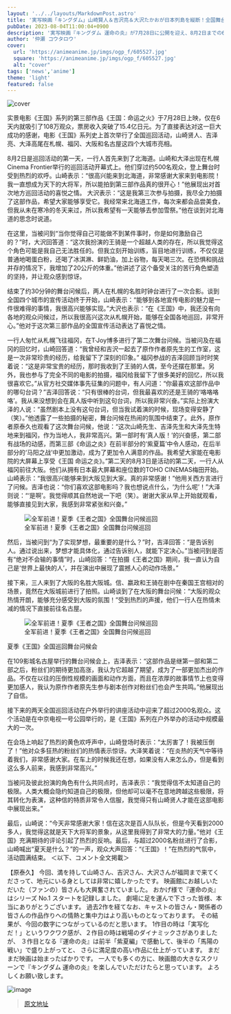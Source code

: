```yaml
---
layout: '../../layouts/MarkdownPost.astro'
title: '実写映画「キングダム」山崎賢人＆吉沢亮＆大沢たかおが日本列島を縦断！全国舞台挨拶ツアーレポ'
pubDate: 2023-08-04T11:00:04+0900
description: '実写映画『キングダム 運命の炎』が7月28日に公開を迎え、8月2日までの6日間で観客動員数が108万人、興行収入が15.4億円を突破した。この大ヒットの感謝を直接伝えるべく全国キャンペーンが実施され、山崎賢人、吉沢亮、大沢たかおが4大都市に登場した。'
author: '仲瀬 コウタロウ'
cover:
  url: 'https://animeanime.jp/imgs/ogp_f/605527.jpg'
  square: 'https://animeanime.jp/imgs/ogp_f/605527.jpg'
  alt: "cover"
tags: ['news','anime']
theme: 'light'
featured: false
---
```


![cover](https://animeanime.jp/imgs/ogp_f/605527.jpg)

实景电影《王国》系列的第三部作品《王国：命运之火》于7月28日上映，仅在6天内就吸引了108万观众，票房收入突破了15.4亿日元。为了直接表达对这一巨大成功的感谢，电影《王国》系列史上首次举行了全国巡回活动，山崎贤人、吉泽亮、大泽高尾在札幌、福冈、大阪和名古屋这四个大城市亮相。

8月2日是巡回活动的第一天，一行人首先来到了北海道。山崎和大泽出现在札幌Cinema Frontier举行的巡回活动开幕式上。他们穿过约500名观众，登上舞台时受到热烈的欢呼。山崎表示：“很高兴能来到北海道，非常感谢大家来到电影院！我一直想成为天下的大将军，所以能拍到第三部作品真的很开心！”他展现出对首次地方巡回活动的喜悦之情。
大沢表示：“这是我第三次参与拍摄，我尽全力拍摄了这部作品，希望大家能够享受它。我经常来北海道工作，每次来都会品尝美食，但我从未在寒冷的冬天来过，所以我希望有一天能够去参加雪祭。”他在谈到对北海道的思念时说道。

在这里，当被问到“当你觉得自己可能做不到某件事时，你是如何激励自己的？”时，大沢回答道：“这次我扮演的王骑是一个超越人类的存在，所以我觉得这个角色可能是我自己无法胜任的。但我立刻开始训练，盲目地进行训练，不仅仅是普通地喝蛋白粉，还喝了冰淇淋、鲜奶油，加上谷物，每天喝三次。在恐惧和挑战并存的情况下，我增加了20公斤的体重。”他讲述了这个备受关注的苦行角色塑造的坚持，并让观众感到惊讶。

结束了约30分钟的舞台问候后，两人在札幌的名胜时钟台进行了一次合影。谈到全国四个城市的宣传活动终于开始，山崎表示：“能够到各地宣传电影的魅力是一件很难得的事情，我很高兴能够实现。”大沢也表示：“在《王国》中，我还没有向各地的观众问候过，所以我很高兴这次从札幌开始，能够在全国各地巡回，非常开心。”他对于这次第三部作品的全国宣传活动表达了喜悦之情。

一行人匆忙从札幌飞往福冈，在T·Joy博多进行了第二次舞台问候。当被问及在福冈的回忆时，山崎回答道：“我曾经和吉沢一起去了原作作者原先生的工作室，这是一次非常珍贵的经历，给我留下了深刻的印象。”
福冈参战的吉泽回顾当时时笑着说：“这是非常宝贵的经历，那时我收到了王骑的人偶，至今还摆在那里。另外，我也参与了完全不同的电影的拍摄，福冈给我留下了很多美好的回忆，所以我很喜欢它。”从官方社交媒体事先征集的问题中，有人问道：“你最喜欢这部作品中的哪句台词？”吉泽回答说：“只有很棒的台词，但我最喜欢的还是王骑的‘咯咯咯咯’。我从来没想到会在真人版中听到这句台词，所以我非常兴奋。”实际上扮演大泽的人说：“虽然剧本上没有这句台词，但当我试着演的时候，现场变得安静了（笑）。”他透露了一些拍摄的秘密，舞台问候在热闹的氛围中结束了。此外，原作者原泰久也观看了这次舞台问候，他说：“这次山崎先生、吉泽先生和大泽先生特地来到福冈，作为当地人，我非常高兴。第一部时有‘真人版！’的兴奋感，第二部有战场的动感，而第三部《命运之炎》在前半部分的‘紫夏篇’中令人感动，在后半部分的‘马阳之战’中更加激动，成为了更加令人满意的作品。我希望大家能在电影院的大屏幕上享受《王国 命运之炎》。”第二天的8月3日是活动的第二天，一行人从福冈前往大阪。他们从拥有日本最大屏幕和座位数的TOHO CINEMAS梅田开始。
山崎表示：“我很高兴能够来到大阪见到大家。真的非常感谢！”他用关西方言进行了问候。吉泽也说：“你们喜欢这部电影吗？我也想说点什么，‘为什么呢’！”大泽则说：“‘是啊’。我觉得顺其自然地说一下吧（笑）。谢谢大家从早上开始就观看，能够直接见到大家，我感到非常紧张和兴奋。”</p><figure class="ctms-editor-image">![全军前进！夏季《王者之国》全国舞台问候巡回](https://animeanime.jp/imgs/zoom/605536.jpg)<figcaption>全军前进！夏季《王者之国》全国舞台问候巡回</figcaption></figure><p>然后，当被问到“为了实现梦想，最重要的是什么？”时，吉泽回答：“是告诉别人。通过说出来，梦想才能具体化，通过告诉别人，就能下定决心。”当被问到是否有“绝对不会输的事情”时，山崎回答：“在拍摄《王者之国》期间，我一直认为自己是‘世界上最快的人’，并在演出中展现了震撼人心的动作场景。”</p><p>接下来，三人来到了大阪的名胜大阪城。信、嬴政和王骑在剧中在秦国王宫相对的场景，竟然在大阪城前进行了拍照。山崎谈到了在大阪的舞台问候：“大阪的观众热情开朗，能够充分感受到大阪的氛围！”受到热烈的声援，他们一行人在热情未减的情况下直接前往名古屋。</p><figure class="ctms-editor-image">![全军前进！夏季《王者之国》全国舞台问候巡回](https://animeanime.jp/imgs/zoom/605533.jpg)<figcaption>全军前进！夏季《王者之国》全国舞台问候巡回</figcaption></figure>
夏季《王国》全国巡回舞台问候会

在109影城名古屋举行的舞台问候会上，吉泽表示：“这部作品是继第一部和第二部之后，粉丝们的期待更加高涨，我认为它超越了期望，成为了一部更加杰出的作品。不仅在以往的压倒性规模的画面和动作方面，而且在浓厚的故事情节上也变得更加感人，我认为原作作者原先生参与剧本创作对粉丝们也会产生共鸣。”他展现出了自信。

接下来的两天全国巡回活动在户外举行的讲座活动中迎来了超过2000名观众。这个活动是在中京电视一号公园举行的，是《王国》系列在户外举办的活动中规模最大的一次。

在会场上响起了热烈的黄色欢呼声中，山崎登场时表示：“太厉害了！我被压倒了！”他对众多狂热的粉丝们的热情表示惊讶。大泽笑着说：“在炎热的天气中等待着我们，非常感谢大家。在车上的时候我还在想，如果没有人来怎么办，但是看到这么多人前来，我感到非常高兴。”

当被问及彼此扮演的角色有什么共同点时，吉泽表示：“我觉得信不太知道自己的极限。人类大概会隐约知道自己的极限，但他却可以毫不在意地跨越这些极限，将其转化为表演，这种信的特质非常令人信服，我觉得只有山崎贤人才能在这部电影中展现出来。”

最后，山崎说：“今天非常感谢大家！信在这次是百人队队长，但是今天看到2000多人，我觉得这就是天下大将军的景象，从这里我得到了非常大的力量。”他对《王国》充满期待的评论引起了热烈的反响。最后，与超过2000名粉丝进行了合影，山崎喊出“夏天是什么？”的一声，观众大声回答：“《王国》！”在热烈的气氛中，活动圆满结束。
＜以下、コメント全文掲載＞

【原泰久】
今回、満を持して山崎さん、吉沢さん、大沢さんが福岡まで来てくださって、地元にいる身としては非常に嬉しかったです。
映画館にお越しいただいた（ファンの）皆さんも大興奮されていました。
おかげ様で『運命の炎』はシリーズ No.1 スタートを記録しました。
劇場に足を運んで下さった皆様、本当にありがとうございます。
過去2作を経てなお、キャストの皆さん・関係者の皆さんの作品作りへの情熱と集中力はより高いものとなっております。
その結果が、今回の数字につながっているのだと思います。
1作目の時は「実写化だ！」というワクワク感が、２作目の時は戦場のダイナミックさがありましたが、
３作目となる『運命の炎』は前半「紫夏編」で感動して、後半の「馬陽の戦い」で盛り上がってと、
さらに満足度の高い作品に仕上がっています。
まだまだ映画は始まったばかりです。
一人でも多くの方に、映画館の大きなスクリーンで『キングダム 運命の炎』を楽しんでいただけたらと思っています。
よろしくお願い致します。

![image](https://example.com/image.jpg)

>[原文地址](https://animeanime.jp/article/2023/08/04/79070.html)  